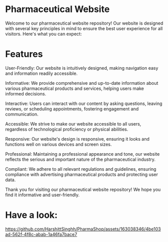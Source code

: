 
# Pharmaceutical Website
Welcome to our pharmaceutical website repository! Our website is designed with several key principles in mind to ensure the best user experience for all visitors. Here's what you can expect:

# Features
User-Friendly: Our website is intuitively designed, making navigation easy and information readily accessible.

Informative: We provide comprehensive and up-to-date information about various pharmaceutical products and services, helping users make informed decisions.

Interactive: Users can interact with our content by asking questions, leaving reviews, or scheduling appointments, fostering engagement and communication.

Accessible: We strive to make our website accessible to all users, regardless of technological proficiency or physical abilities.

Responsive: Our website's design is responsive, ensuring it looks and functions well on various devices and screen sizes.

Professional: Maintaining a professional appearance and tone, our website reflects the serious and important nature of the pharmaceutical industry.

Compliant: We adhere to all relevant regulations and guidelines, ensuring compliance with advertising pharmaceutical products and protecting user data.

Thank you for visiting our pharmaceutical website repository! We hope you find it informative and user-friendly.
# Have a look:
https://github.com/HarshittSinghh/PharmaShop/assets/163038346/4be103ad-562f-4f8c-abab-1a46fa7bace7

